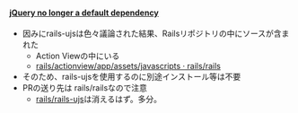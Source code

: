#### [jQuery no longer a default dependency](https://github.com/rails/rails/pull/27113)

* 因みにrails-ujsは色々議論された結果、Railsリポジトリの中にソースが含まれた
  * Action Viewの中にいる
  * [rails/actionview/app/assets/javascripts · rails/rails](https://github.com/rails/rails/tree/master/actionview/app/assets/javascripts)
* そのため、rails-ujsを使用するのに別途インストール等は不要
* PRの送り先は rails/railsなので注意
  * [rails/rails\-ujs](https://github.com/rails/rails-ujs)は消えるはず。多分。

